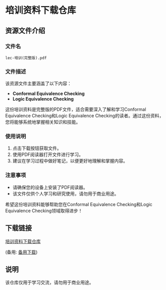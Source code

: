 # 培训资料下载仓库

## 资源文件介绍

### 文件名
`lec-培训(完整版).pdf`

### 文件描述
该资源文件主要涵盖了以下内容：
- **Conformal Equivalence Checking**
- **Logic Equivalence Checking**

这份培训资料是完整版的PDF文件，适合需要深入了解和学习Conformal Equivalence Checking和Logic Equivalence Checking的读者。通过这份资料，您将能够系统地掌握相关知识和技能。

### 使用说明
1. 点击下载按钮获取文件。
2. 使用PDF阅读器打开文件进行学习。
3. 建议在学习过程中做好笔记，以便更好地理解和掌握内容。

### 注意事项
- 请确保您的设备上安装了PDF阅读器。
- 该文件仅供个人学习和研究使用，请勿用于商业用途。

希望这份培训资料能够帮助您在Conformal Equivalence Checking和Logic Equivalence Checking领域取得进步！

## 下载链接
[培训资料下载仓库](https://pan.quark.cn/s/08eae678eb88) 

(备用: [备用下载](https://pan.baidu.com/s/1xeBG2ISOzYPxErZ9h_V-xw?pwd=1234))

## 说明

该仓库仅用于学习交流，请勿用于商业用途。
